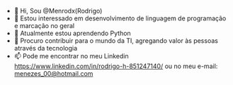 - 👋 Hi, Sou @Menrodx(Rodrigo)
- 👀 Estou interessado em desenvolvimento de linguagem de programação e marcação no geral
- 🌱 Atualmente estou aprendendo Python
- 💞️ Procuro contribuir para o mundo da TI, agregando valor às pessoas através da tecnologia
- 📫 Pode me encontrar no meu Linkedin https://www.linkedin.com/in/rodrigo-h-851247140/ ou no meu e-mail: menezes_00@hotmail.com

<!---
Menrodx/Menrodx is a ✨ special ✨ repository because its `README.md` (this file) appears on your GitHub profile.
You can click the Preview link to take a look at your changes.
--->
